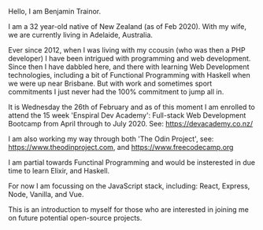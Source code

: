 Hello, I am Benjamin Trainor.

I am a 32 year-old native of New Zealand (as of Feb 2020). With my wife, we are currently living in Adelaide, Australia.

Ever since 2012, when I was living with my ccousin (who was then a PHP developer) I have been intrigued with programming and web development. Since then I have dabbled here, and there with learning Web Development technologies, including a bit of Functional Programming with Haskell when we were up near Brisbane. But with work and sometimes sport commitments I just never had the 100% commitment to jump all in.

It is Wednesday the 26th of February and as of this moment I am enrolled to attend the 15 week 'Enspiral Dev Academy': Full-stack Web Development Bootcamp from April through to July 2020. See: https://devacademy.co.nz/

I am also working my way through both 'The Odin Project', see: https://www.theodinproject.com, and https://www.freecodecamp.org

I am partial towards Functinal Programming and would be insterested in due time to learn Elixir, and Haskell.

For now I am focussing on the JavaScript stack, including: React, Express, Node, Vanilla, and Vue.

This is an introduction to myself for those who are interested in joining me on future potential open-source projects.
